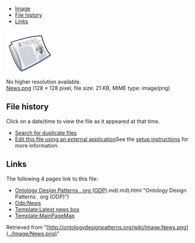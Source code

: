 * [Image](../Image/News.png#file)
* [File history](../Image/News.png#filehistory)
* [Links](../Image/News.png#filelinks)

[![Image:News.png](../images/0/07/News.png)](../images/0/07/News.png)  
No higher resolution available.  
[News.png](../images/0/07/News.png)‎ (128 × 128 pixel, file size: 21 KB, MIME type: image/png)

## File history

Click on a date/time to view the file as it appeared at that time.



  
* [Search for duplicate files](http://ontologydesignpatterns.org/wiki/Special:FileDuplicateSearch/News.png "Special:FileDuplicateSearch/News.png")
* [Edit this file using an external application](http://ontologydesignpatterns.org/wiki/index.php?title=Image:News.png&action=edit&externaledit=true&mode=file "Image:News.png")See the [setup instructions](http://www.mediawiki.org/wiki/Manual:External_editors "http://www.mediawiki.org/wiki/Manual:External_editors") for more information.

## Links



The following 4 pages link to this file:


* [Ontology Design Patterns . org (ODP)](../Ontology_Design_Patterns_._org_(ODP)).md).md).html "Ontology Design Patterns . org (ODP)")
* [Odp:News](../Odp/News.1 "Odp:News")
* [Template:Latest news box](../Template/Latest_news_box "Template:Latest news box")
* [Template:MainPageMap](../Template/MainPageMap "Template:MainPageMap")


Retrieved from "[http://ontologydesignpatterns.org/wiki/Image:News.png](../Image/News.png)"